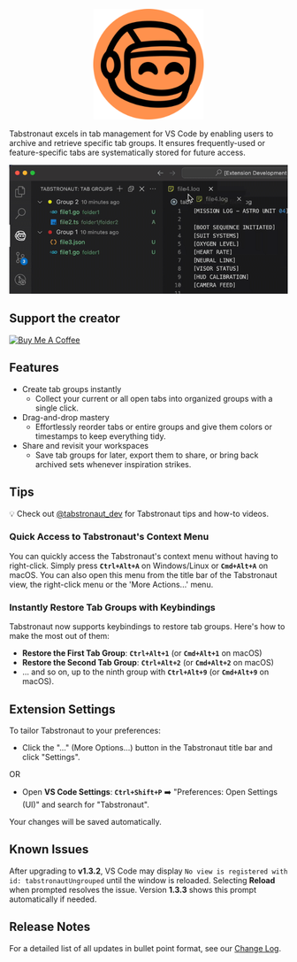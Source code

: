 <p align="center">
  <img src="extension/media/Tabstronaut.png" alt="Logo" width="200"/>
</p>

Tabstronaut excels in tab management for VS Code by enabling users to archive and retrieve specific tab groups. It ensures frequently-used or feature-specific tabs are systematically stored for future access.

![Tabstronaut in action](extension/media/tabstronaut-demo.gif)

## Support the creator

<a href="https://www.buymeacoffee.com/jhhtaylor" target="_blank"><img src="https://cdn.buymeacoffee.com/buttons/v2/default-yellow.png" alt="Buy Me A Coffee" width="217" height="60"></a>

## Features

- Create tab groups instantly
  - Collect your current or all open tabs into organized groups with a single click.
- Drag-and-drop mastery
  - Effortlessly reorder tabs or entire groups and give them colors or timestamps to keep everything tidy.
- Share and revisit your workspaces
  - Save tab groups for later, export them to share, or bring back archived sets whenever inspiration strikes.

## Tips

💡 Check out [@tabstronaut_dev](https://x.com/tabstronaut_dev) for Tabstronaut tips and how-to videos.

### Quick Access to Tabstronaut's Context Menu

You can quickly access the Tabstronaut's context menu without having to right-click. Simply press **`Ctrl+Alt+A`** on Windows/Linux or **`Cmd+Alt+A`** on macOS. You can also open this menu from the title bar of the Tabstronaut view, the right-click menu or the 'More Actions...' menu.

### Instantly Restore Tab Groups with Keybindings

Tabstronaut now supports keybindings to restore tab groups. Here's how to make the most out of them:

- **Restore the First Tab Group**: **`Ctrl+Alt+1`** (or **`Cmd+Alt+1`** on macOS)
- **Restore the Second Tab Group**: **`Ctrl+Alt+2`** (or **`Cmd+Alt+2`** on macOS)
- ... and so on, up to the ninth group with **`Ctrl+Alt+9`** (or **`Cmd+Alt+9`** on macOS).

## Extension Settings

To tailor Tabstronaut to your preferences:

- Click the "..." (More Options...) button in the Tabstronaut title bar and click "Settings".
 
OR

- Open **VS Code Settings**: **`Ctrl+Shift+P`** ➡️ "Preferences: Open Settings (UI)" and search for "Tabstronaut".

Your changes will be saved automatically.

## Known Issues

After upgrading to **v1.3.2**, VS Code may display `No view is registered with id: tabstronautUngrouped` until the window is reloaded. Selecting **Reload** when prompted resolves the issue. Version **1.3.3** shows this prompt automatically if needed.

## Release Notes

For a detailed list of all updates in bullet point format, see our [Change Log](extension/CHANGELOG.md).
